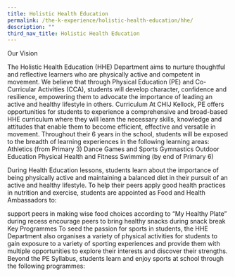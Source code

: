 ```yaml
---
title: Holistic Health Education
permalink: /the-k-experience/holistic-health-education/hhe/
description: ""
third_nav_title: Holistic Health Education
---
```

Our Vision

The Holistic Health Education (HHE) Department aims to nurture thoughtful and reflective learners who are physically active and competent in movement. We believe that through Physical Education (PE) and Co-Curricular Activities (CCA), students will develop character, confidence and resilience, empowering them to advocate the importance of leading an active and healthy lifestyle in others.
Curriculum
At CHIJ Kellock, PE offers opportunities for students to experience a comprehensive and broad-based HHE curriculum where they will learn the necessary skills, knowledge and attitudes that enable them to become efficient, effective and versatile in movement. 
Throughout their 6 years in the school, students will be exposed to the breadth of learning experiences in the following learning areas:
Athletics (from Primary 3)
Dance
Games and Sports
Gymnastics
Outdoor Education
Physical Health and Fitness
Swimming (by end of Primary 6)


During Health Education lessons, students learn about the importance of being physically active and maintaining a balanced diet in their pursuit of an active and healthy lifestyle. To help their peers apply good health practices in nutrition and exercise, students are appointed as Food and Health Ambassadors to:


support peers in making wise food choices according to “My Healthy Plate” during recess
encourage peers to bring healthy snacks during snack break 
Key Programmes
To seed the passion for sports in students, the HHE Department also organises a variety of physical activities for students to gain exposure to a variety of sporting experiences and provide them with multiple opportunities to explore their interests and discover their strengths. 
Beyond the PE Syllabus, students learn and enjoy sports at school through the following programmes:
